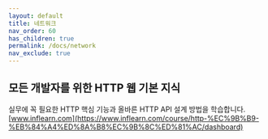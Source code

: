 ```yaml
---
layout: default
title: 네트워크
nav_order: 60
has_children: true
permalink: /docs/network
nav_exclude: true
---
```



## 모든 개발자를 위한 HTTP 웹 기본 지식

실무에 꼭 필요한 HTTP 핵심 기능과 올바른 HTTP API 설계 방법을 학습합니다.
[www.inflearn.com](https://www.inflearn.com/course/http-%EC%9B%B9-%EB%84%A4%ED%8A%B8%EC%9B%8C%ED%81%AC/dashboard)


